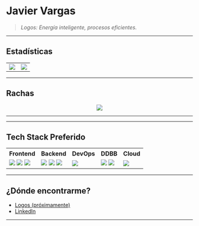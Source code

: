 # Javier Vargas

> *Logos: Energía inteligente, procesos eficientes.*

---

## Estadísticas

<div align="center">
<table>
  <tr>
    <td>
      <img src="https://github-readme-stats.vercel.app/api?username=javierdv7&show_icons=true&theme=tokyonight&include_all_commits=true&count_private=true&custom_title=Estadísticas%20de%20Código%20🔥" />
    </td>
    <td>
      <img src="https://github-readme-stats.vercel.app/api/top-langs/?username=javierdv7&layout=compact&theme=tokyonight&langs_count=10" />
    </td>
  </tr>
</table>
</div>

---

## Rachas

<p align="center">
  <img src="https://streak-stats.demolab.com?user=javierdv7&theme=tokyonight&hide_border=false&date_format=M%20j%5B%2C%20Y%5D&mode=daily" />
</p>

---

<!--
## Proyectos

<div align="center">
  <a href="https://github.com/javierdv7/logos-scada">
    <img src="https://github-readme-stats.vercel.app/api/pin/?username=javierdv7&repo=logos-scada&theme=tokyonight" />
  </a>
  <a href="https://github.com/javierdv7/nilm-model-tflite">
    <img src="https://github-readme-stats.vercel.app/api/pin/?username=javierdv7&repo=nilm-model-tflite&theme=tokyonight" />
  </a>
</div>
-->
---

## Tech Stack Preferido

<div align="center">

<table>
  <tr>
    <th>Frontend</th>
    <th>Backend</th>
    <th>DevOps</th>
    <th>DDBB</th>
    <th>Cloud</th>
  </tr>
  <tr>
    <td>
      <img src="https://img.shields.io/badge/-Typescript-20232A?style=flat&logo=typescript&logoColor=e16e09" />
      <img src="https://img.shields.io/badge/-React-20232A?style=flat&logo=react&logoColor=e16e09" />
      <img src="https://img.shields.io/badge/-Next.js-20232A?style=flat&logo=nextdotjs&logoColor=e16e09" />
    </td>
    <td>
      <img src="https://img.shields.io/badge/-Python-20232A?style=flat&logo=python&logoColor=e16e09" />
      <img src="https://img.shields.io/badge/-C++-20232A?style=flat&logo=cplusplus&logoColor=e16e09" />
      <img src="https://img.shields.io/badge/-FastAPI-20232A?style=flat&logo=fastapi&logoColor=e16e09" />
    </td>
    <td>
      <img src="https://img.shields.io/badge/-Docker-20232A?style=flat&logo=docker&logoColor=e16e09" />
    </td>
    <td>
      <img src="https://img.shields.io/badge/-MariaDB-20232A?style=flat&logo=mariadb&logoColor=e16e09" />
      <img src="https://img.shields.io/badge/-Supabase-20232A?style=flat&logo=supabase&logoColor=e16e09" />
    </td>
    <td>
      <img src="https://img.shields.io/badge/-Cloudflare-20232A?style=flat&logo=cloudflare&logoColor=e16e09" />
    </td>
  </tr>
</table>

</div>

---

## ¿Dónde encontrarme?

- [Logos (próximamente)](https://bylogos.io)
- [LinkedIn](https://www.linkedin.com/in/javierdvt)

---

<!-- opcional -->
<!-- GitHub snake game si te animas -->
<!-- ![GitHub Snake](https://github.com/JaviVargasDev/JaviVargasDev/blob/output/github-contribution-grid-snake.svg) -->
